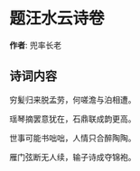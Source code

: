 # 题汪水云诗卷

**作者**: 兜率长老

## 诗词内容

穷髪归来脱孟劳，何嗟澹与泊相遭。

瑶琴摘罢意犹在，石鼎联成韵更高。

世事可能书咄咄，人情只合醉陶陶。

雁门弦断无人续，输子诗成夺锦袍。

